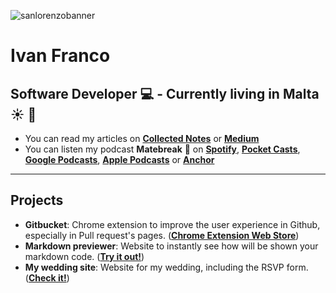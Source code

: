 ![sanlorenzobanner](https://wallpapercave.com/wp/wp4235216.jpg)
# Ivan Franco
Software Developer :computer: - Currently living in Malta :sunny: :palm_tree:
---
- You can read my articles on [**Collected Notes**](https://collectednotes.com/ivanfranco502) or [**Medium**](https://medium.com/@ivanfranco502)
- You can listen my podcast **Matebreak** 🧉 on [**Spotify**](https://open.spotify.com/show/5TyYJTn4o9VLy2JLadajY7?si=K-PE0-08Rwa13ro2TY6Rnw), [**Pocket Casts**](https://pca.st/iOhdEn), [**Google Podcasts**](https://podcasts.google.com/feed/aHR0cHM6Ly9hbmNob3IuZm0vcy9kNzllMWVjL3BvZGNhc3QvcnNz), [**Apple Podcasts**](https://podcasts.apple.com/us/podcast/feed/id1476878646) or [**Anchor**](https://anchor.fm/matebreak)
---
## Projects
- **Gitbucket**: Chrome extension to improve the user experience in Github, especially in Pull request's pages. ([**Chrome Extension Web Store**](https://chrome.google.com/webstore/detail/gitbucket/hecoijmopmoooilppeabikeehbemdoai))
- **Markdown previewer**: Website to instantly see how will be shown your markdown code. ([**Try it out!**](https://ivanfranco502.github.io/markdownpreviewer/))
- **My wedding site**: Website for my wedding, including the RSVP form. ([**Check it!**](https://ivanfranco502.github.io/wedding/index.html))
